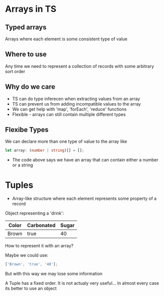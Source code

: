 # Arrays in TS

## Typed arrays

Arrays where each element is some consistent type of value

## Where to use

Any time we need to represent a collection of records with some arbitrary sort order

## Why do we care

- TS can do type inferecen when extracting values from an array
- TS can prevent us from adding incompatible values to the array
- We can get help with 'map', 'forEach', 'reduce' functions
- Flexible - arrays can still contain multiple different types

## Flexibe Types

We can declare more than one type of value to the array like

```ts
let array: (number | string)[] = [];
```

- The code above says we have an array that can contain either a number or a string

# Tuples

- Array-like structure where each element represents some property of a record

Object representing a 'drink':

| Color | Carbonated | Sugar |
| ----- | ---------- | ----- |
| Brown | true       | 40    |

How to represent it with an array?

Maybe we could use:

```js
['Brown', 'true', '40'];
```

But with this way we may lose some information

A Tuple has a fixed order.
It is not actualy very useful...
In almost every case its better to use an object
